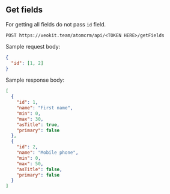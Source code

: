 ## Get fields

For getting all fields do not pass `id` field.

`POST https://veokit.team/atomcrm/api/<TOKEN HERE>/getFields`

Sample request body:
```json
{
  "id": [1, 2]
}
```

Sample response body:
```json
[
  {
    "id": 1,
    "name": "First name",
    "min": 0,
    "max": 30,
    "asTitle": true,
    "primary": false
  },
  {
    "id": 2,
    "name": "Mobile phone",
    "min": 0,
    "max": 50,
    "asTitle": false,
    "primary": false
  }
]
```